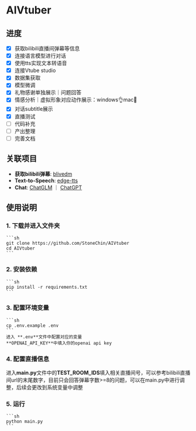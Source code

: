 # AIVtuber
## 进度
- [x] 获取bilibili直播间弹幕等信息
- [x] 连接语言模型进行对话
- [x] 使用tts实现文本转语音
- [x] 连接Vtube studio
- [x] 数据集获取
- [x] 模型微调
- [x] 礼物感谢单独展示｜问题回答
- [x] 情感分析｜虚拟形象对应动作展示：windows👌mac🙅
- [x] 对话subtitle展示 
- [x] 直播测试
- [ ] 代码补充
- [ ] 产出整理 
- [ ] 完善文档

## 关联项目
* **获取bilibili弹幕**: [blivedm](https://github.com/xfgryujk/blivedm)
* **Text-to-Speech**: [edge-tts](https://github.com/rany2/edge-tts)
* **Chat**: [ChatGLM](https://github.com/THUDM/ChatGLM-6B) ｜ [ChatGPT](https://platform.openai.com/docs/api-reference/authentication)

## 使用说明

### 1. 下载并进入文件夹
    ```sh
    git clone https://github.com/StoneChin/AIVtuber
    cd AIVtuber
    ```
### 2. 安装依赖
    ```sh
    pip install -r requirements.txt
    ```
### 3. 配置环境变量
    ```sh
    cp .env.example .env
    ```
    进入 **.env**文件中配置对应的变量
    **OPENAI_API_KEY**中填入你的openai api key
### 4. 配置直播信息
   进入**main.py**文件中的**TEST_ROOM_IDS**填入相关直播间号，可以参考bilibili直播间url的末尾数字，目前只会回答弹幕字数>=8的问题，可以在main.py中进行调整，后续会更改到系统变量中调整
### 5. 运行
    ```sh
    python main.py
    ```
